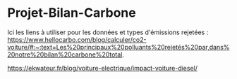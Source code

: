 # Projet-Bilan-Carbone

Ici les liens à utiliser pour les données et types d'émissions rejetées :
https://www.hellocarbo.com/blog/calculer/co2-voiture/#:~:text=Les%20principaux%20polluants%20rejetés%20par,dans%20notre%20bilan%20carbone%20total.

https://ekwateur.fr/blog/voiture-electrique/impact-voiture-diesel/
